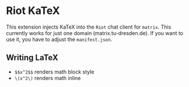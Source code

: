 # Riot KaTeX

This extension injects KaTeX into the `Riot` chat client for
`matrix`. This currently works for just one domain
(matrix.tu-dresden.de). If you want to use it, you have to adjust the
`manifest.json`.

## Writing LaTeX
 - `$$x^2$$` renders math block style
 - `\(x^2\)` renders math inline

